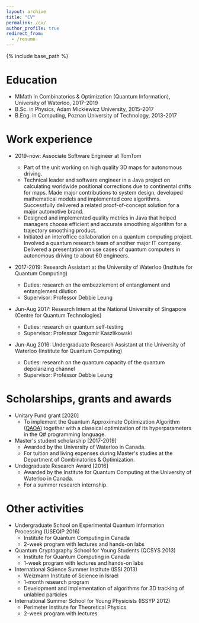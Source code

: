 ```yaml
---
layout: archive
title: "CV"
permalink: /cv/
author_profile: true
redirect_from:
  - /resume
---
```


{% include base_path %}

Education
======
* MMath in Combinatorics & Optimization (Quantum Information), University of Waterloo, 2017-2019
* B.Sc. in Physics, Adam Mickiewicz University, 2015-2017
* B.Eng. in Computing, Poznan University of Technology, 2013-2017


Work experience
======
* 2019-now: Associate Software Engineer at TomTom
  * Part of the unit working on high quality 3D maps for autonomous driving.
  * Technical leader and software engineer in a Java project on calculating worldwide positional corrections due to continental drifts for maps. Made major contributions to system design, developed mathematical models and implemented core algorithms. Successfully delivered a related proof-of-concept solution for a major automotive brand.
  * Designed and implemented quality metrics in Java that helped managers choose efficient and accurate smoothing algorithm for a trajectory smoothing product.
  * Initiated an interoffice collaboration on a quantum computing project. Involved a quantum research team of another major IT company. Delivered a presentation on use cases of quantum computers in autonomous driving to about 60 engineers.

* 2017-2019: Research Assistant at the University of Waterloo (Institute for Quantum Computing)
  * Duties: research on the embezzlement of entanglement and entanglement dilution
  * Supervisor: Professor Debbie Leung
  
* Jun-Aug 2017: Research Intern at the National University of Singapore (Centre for Quantum Technologies)
  * Duties: research on quantum self-testing
  * Supervisor: Professor Dagomir Kaszlikowski
  
* Jun-Aug 2016: Undergraduate Research Assistant at the University of Waterloo (Institute for Quantum Computing)
  * Duties: research on the quantum capacity of the quantum depolarizing channel
  * Supervisor: Professor Debbie Leung
  
Scholarships, grants and awards
======  
* Unitary Fund grant [2020]
  * To implement the Quantum Approximate Optimization Algorithm ([QAOA](https://arxiv.org/abs/1411.4028)) together with a classical optimization of its hyperparameters in the Q# programming language.
* Master's student scholarship [2017-2019]
  * Awarded by the University of Waterloo in Canada.
  * For tuition and living expenses during Master's studies at the  Department of Combinatorics & Optimization. 
* Undegraduate Research Award [2016]
  * Awarded by the Institute for Quantum Computing at the University of Waterloo in Canada.
  * For a summer research internship.
  
Other activities
====== 
* Undergraduate School on Experimental Quantum Information Processing (USEQIP 2016)
  * Institute for Quantum Computing in Canada
  * 2-week program with lectures and hands-on labs
* Quantum Cryptography School for Young Students (QCSYS 2013)
  * Institute for Quantum Computing in Canada
  * 1-week program with lectures and hands-on labs
* International Science Summer Institute (ISSI 2013)
  * Weizmann Institute of Science in Israel
  * 1-month research program
  * Development and implementation of algorithms for 3D tracking of unlabled particles
* International Summer School for Young Physicists (ISSYP 2012)
  * Perimeter Institute for Theoretical Physics
  * 2-week program with lectures
